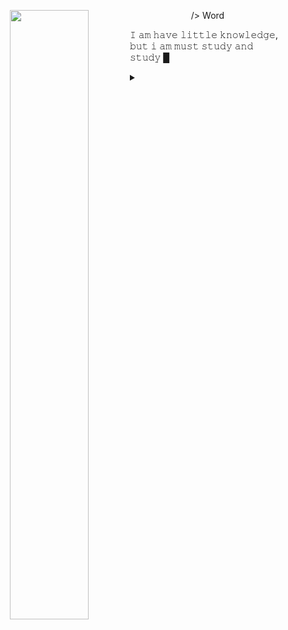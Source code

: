 <p align="center">
    <a href="https://github.com/Dhn-nys?tab=repositories">
        <img align="left" width="50%" src="https://imgur.com/download/U2OHoGY/arch+terminal">
    </a>
</p>
    <p align="center">/> Word</p>
    <p>𝙸 𝚊𝚖 𝚑𝚊𝚟𝚎 𝚕𝚒𝚝𝚝𝚕𝚎 𝚔𝚗𝚘𝚠𝚕𝚎𝚍𝚐𝚎, 𝚋𝚞𝚝 𝚒 𝚊𝚖 𝚖𝚞𝚜𝚝 𝚜𝚝𝚞𝚍𝚢 𝚊𝚗𝚍 𝚜𝚝𝚞𝚍𝚢 █</p>
    <details>
    </br>
    </br>
        <summary></summary>
        <p align="center">
            <a href="#" target="_blank">
                <img alt="Top Language" src="https://github-readme-stats.vercel.app/api/top-langs/?username=dhn-nys&layout=compact&langs_count=8&hide=html&hide_border=true&title_color=2e3440&text_color=5e81ac&bg_color=eceff4"/>
                <img alt="GitHub Stats" src="https://github-readme-stats.vercel.app/api?username=dhn-nys&show_icons=true&hide_border=true&icon_color=2e3440&title_color=2e3440&text_color=5e81ac&bg_color=eceff4"/>
            </a>
        </p>
</details>
